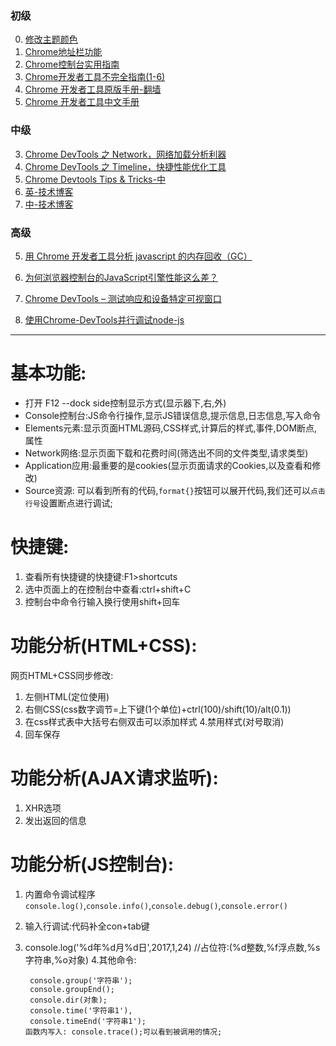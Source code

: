 ### 初级
0. [修改主题颜色](http://mikeking.io/devtools-author/)
0. [Chrome地址栏功能](https://github.com/ChenChenJoke/JokerChrome)
1. [Chrome控制台实用指南](https://gold.xitu.io/post/57ce7f36c4c9710054ad2cac)
2. [Chrome开发者工具不完全指南(1-6)](http://www.cnblogs.com/constantince/category/712675.html)
8. [Chrome 开发者工具原版手册-翻墙](https://developers.google.com/web/tools/chrome-devtools/settings)
9. [Chrome 开发者工具中文手册](http://www.css88.com/doc/chrome-devtools/)



### 中级

3. [Chrome DevTools 之 Network，网络加载分析利器](http://www.jianshu.com/p/471950517b07)
4. [Chrome DevTools 之 Timeline，快捷性能优化工具](http://www.jianshu.com/p/b8cdcd9bfad8)
5. [Chrome Devtools Tips & Tricks-中](https://github.com/xitu/gold-miner/blob/master/TODO/chrome-devtools.md)
10. [英-技术博客](https://umaar.com/dev-tips/)
11. [中-技术博客](http://www.css88.com/archives/category/develop-message)

### 高级
5. [用 Chrome 开发者工具分析 javascript 的内存回收（GC）](http://mp.weixin.qq.com/s/zDFl58bxseZGsUvS3PjP0w)

6. [为何浏览器控制台的JavaScript引擎性能这么差？](https://www.zhihu.com/question/29352114)
7. [Chrome DevTools – 测试响应和设备特定可视窗口](http://www.css88.com/archives/6898)
8. [使用Chrome-DevTools并行调试node-js](http://xishiyi7.github.io/2016/10/14/%E4%BD%BF%E7%94%A8Chrome-DevTools%E5%B9%B6%E8%A1%8C%E8%B0%83%E8%AF%95node-js/)
---------------------

# 基本功能:
* 打开 F12 --dock side控制显示方式(显示器下,右,外)
* Console控制台:JS命令行操作,显示JS错误信息,提示信息,日志信息,写入命令
* Elements元素:显示页面HTML源码,CSS样式,计算后的样式,事件,DOM断点,属性
* Network网络:显示页面下载和花费时间(筛选出不同的文件类型,请求类型)
* Application应用:最重要的是cookies(显示页面请求的Cookies,以及查看和修改)
* Source资源: 可以看到所有的代码,`format{}`按钮可以展开代码,我们还可以`点击行号`设置断点进行调试;
# 快捷键:
1. 查看所有快捷键的快捷键:F1>shortcuts
2. 选中页面上的在控制台中查看:ctrl+shift+C
3. 控制台中命令行输入换行使用shift+回车

# 功能分析(HTML+CSS):
网页HTML+CSS同步修改:
1. 左侧HTML(定位使用)
2. 右侧CSS(css数字调节=上下键(1个单位)+ctrl(100)/shift(10)/alt(0.1))
3. 在css样式表中大括号右侧双击可以添加样式
4.禁用样式(对号取消)
5. 回车保存

# 功能分析(AJAX请求监听):
1. XHR选项
2. 发出返回的信息


# 功能分析(JS控制台):
1. 内置命令调试程序 `console.log()`,`console.info()`,`console.debug()`,`console.error()`
2. 输入行调试:代码补全con+tab键
3. console.log('%d年%d月%d日',2017,1,24)   //占位符:(%d整数,%f浮点数,%s字符串,%o对象)
4.其他命令:



        console.group('字符串');
        console.groupEnd();
        console.dir(对象);
        console.time('字符串1'),
        console.timeEnd('字符串1');  
       函数内写入: console.trace();可以看到被调用的情况;
